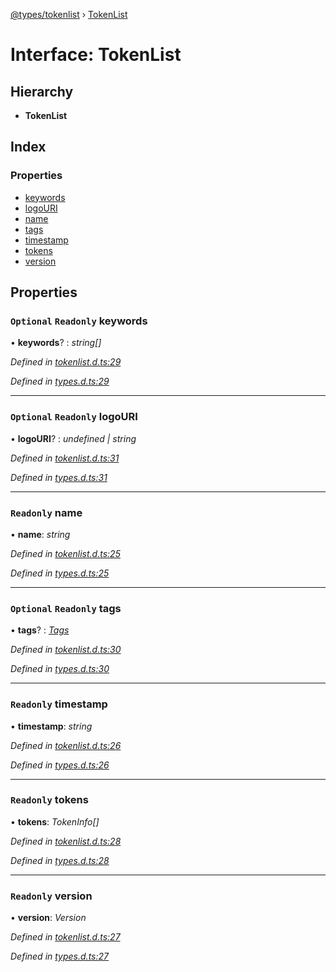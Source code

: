 [@types/tokenlist](../globals.md) › [TokenList](tokenlist.md)

# Interface: TokenList

## Hierarchy

* **TokenList**

## Index

### Properties

* [keywords](tokenlist.md#optional-readonly-keywords)
* [logoURI](tokenlist.md#optional-readonly-logouri)
* [name](tokenlist.md#readonly-name)
* [tags](tokenlist.md#optional-readonly-tags)
* [timestamp](tokenlist.md#readonly-timestamp)
* [tokens](tokenlist.md#readonly-tokens)
* [version](tokenlist.md#readonly-version)

## Properties

### `Optional` `Readonly` keywords

• **keywords**? : *string[]*

*Defined in [tokenlist.d.ts:29](https://github.com/sambacha/tokenlist-types/blob/f2879ad/tokenlist.d.ts#L29)*

*Defined in [types.d.ts:29](https://github.com/sambacha/tokenlist-types/blob/f2879ad/types.d.ts#L29)*

___

### `Optional` `Readonly` logoURI

• **logoURI**? : *undefined | string*

*Defined in [tokenlist.d.ts:31](https://github.com/sambacha/tokenlist-types/blob/f2879ad/tokenlist.d.ts#L31)*

*Defined in [types.d.ts:31](https://github.com/sambacha/tokenlist-types/blob/f2879ad/types.d.ts#L31)*

___

### `Readonly` name

• **name**: *string*

*Defined in [tokenlist.d.ts:25](https://github.com/sambacha/tokenlist-types/blob/f2879ad/tokenlist.d.ts#L25)*

*Defined in [types.d.ts:25](https://github.com/sambacha/tokenlist-types/blob/f2879ad/types.d.ts#L25)*

___

### `Optional` `Readonly` tags

• **tags**? : *[Tags](tags.md)*

*Defined in [tokenlist.d.ts:30](https://github.com/sambacha/tokenlist-types/blob/f2879ad/tokenlist.d.ts#L30)*

*Defined in [types.d.ts:30](https://github.com/sambacha/tokenlist-types/blob/f2879ad/types.d.ts#L30)*

___

### `Readonly` timestamp

• **timestamp**: *string*

*Defined in [tokenlist.d.ts:26](https://github.com/sambacha/tokenlist-types/blob/f2879ad/tokenlist.d.ts#L26)*

*Defined in [types.d.ts:26](https://github.com/sambacha/tokenlist-types/blob/f2879ad/types.d.ts#L26)*

___

### `Readonly` tokens

• **tokens**: *TokenInfo[]*

*Defined in [tokenlist.d.ts:28](https://github.com/sambacha/tokenlist-types/blob/f2879ad/tokenlist.d.ts#L28)*

*Defined in [types.d.ts:28](https://github.com/sambacha/tokenlist-types/blob/f2879ad/types.d.ts#L28)*

___

### `Readonly` version

• **version**: *Version*

*Defined in [tokenlist.d.ts:27](https://github.com/sambacha/tokenlist-types/blob/f2879ad/tokenlist.d.ts#L27)*

*Defined in [types.d.ts:27](https://github.com/sambacha/tokenlist-types/blob/f2879ad/types.d.ts#L27)*
